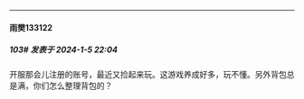 
*****

####  雨樊133122  
##### 103#       发表于 2024-1-5 22:04

开服那会儿注册的账号，最近又捡起来玩。这游戏养成好多，玩不懂。另外背包总是满，你们怎么整理背包的？

